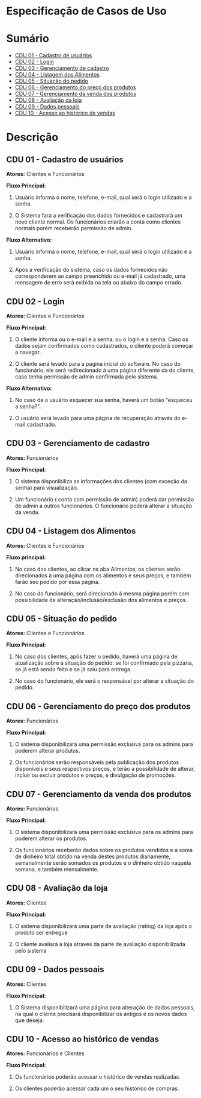 # Especificação de Casos de Uso

# Sumário
- [CDU 01 - Cadastro de usuários](#cdu-01---cadastro-de-usuários)
- [CDU 02 - Login](#cdu-02---login)
- [CDU 03 - Gerenciamento de cadastro](#cdu-03---gerenciamento-de-cadastro)
- [CDU 04 - Listagem dos Alimentos](#cdu-04---listagem-dos-alimentos)
- [CDU 05 - Situação do pedido](#cdu-05---situação-do-pedido)
- [CDU 06 - Gerenciamento do preço dos produtos](#cdu-06---gerenciamento-do-preço-dos-produtos)
- [CDU 07 - Gerenciamento da venda dos produtos](#cdu-07---gerenciamento-da-venda-dos-produtos)
- [CDU 08 - Avaliação da loja](#cdu-08---avaliação-da-loja)
- [CDU 09 - Dados pessoais](#cdu-09---dados-pessoais)
- [CDU 10 - Acesso ao histórico de vendas](#cdu-10---acesso-ao-histórico-de-vendas)

# Descrição
## CDU 01 - Cadastro de usuários
**Atores:** Clientes e Funcionários

**Fluxo Principal:**

1. Usuário informa o nome, telefone, e-mail, qual será o login utilizado e a senha.

2. O Sistema fará a verificação dos dados fornecidos  e  cadastrará um novo cliente normal. Os funcionários criarão a conta como clientes normais porém receberão permissão de admin. 

**Fluxo Alternativo:**

1. Usuário informa o nome, telefone, e-mail, qual será o login utilizado e a senha.

2. Após a verificação do sistema, caso os dados fornecidos não corresponderem ao campo preenchido ou  e-mail já cadastrado, uma mensagem de erro será exibida na tela ou abaixo do campo errado.

## CDU 02 - Login 

**Atores:** Clientes e Funcionários 

**Fluxo Principal:**

1. O cliente informa ou o e-mail e a senha, ou o login e a senha. Caso os dados sejam confirmados como cadastrados, o cliente poderá começar a navegar. 

2. O cliente será levado para a pagina inicial do software. No caso do funcionário, ele será redirecionado à uma página diferente da do cliente, caso tenha permissão de admin confirmada pelo sistema. 

**Fluxo Alternativo:**
1. No caso de o usuário esquecer sua senha, haverá um botão "esqueceu a senha?". 

2. O usuário será levado para uma página de recuperação através do e-mail cadastrado.

## CDU 03 - Gerenciamento de cadastro 

**Atores:** Funcionários
 
**Fluxo Principal:** 
1. O sistema disponibiliza as informações dos clientes (com exceção da senha) para visualização. 

2. Um funcionário ( conta com permissão de admin) poderá dar permissão de admin a outros funcionários. O funcionário poderá alterar a situação da venda.

## CDU 04 - Listagem dos Alimentos 

**Atores:** Clientes e Funcionários 

**Fluxo principal:** 

1. No caso dos clientes, ao clicar na aba Alimentos, os clientes serão direcionados à uma página com os alimentos e seus preços, e também farão seu pedido por essa página. 

2. No caso do funcionário, será direcionado à mesma página porém com possibilidade de alteração/inclusão/exclusão dos alimentos e preços.

## CDU 05 - Situação do pedido 

**Atores:** Clientes e Funcionários 

**Fluxo Principal:** 
1. No caso dos clientes, após fazer o pedido, haverá uma página de atualização sobre a situação do pedido: se foi confirmado pela pizzaria, se já está sendo feito e se já saiu para entrega. 

2. No caso do funcionário, ele será o responsável por alterar a situação do pedido.

## CDU 06 - Gerenciamento do preço dos produtos 

**Atores:** Funcionários 

**Fluxo Principal:**

1. O sistema disponibilizará uma permissão exclusiva para os admins para poderem alterar produtos. 

2. Os funcionários serão responsáveis pela publicação dos produtos disponíveis e seus respectivos preços, e terão a possibilidade de alterar, incluir ou excluir produtos e preços, e divulgação de promoções.

## CDU 07 - Gerenciamento da venda dos produtos 

**Atores:** Funcionários 

**Fluxo Principal:**

1. O sistema disponibilizará uma permissão exclusiva para os admins para poderem alterar os produtos. 


2. Os funcionários receberão dados sobre os produtos vendidos e a soma de dinheiro total obtido na venda destes produtos diariamente, semanalmente serão somados os produtos e o dinheiro obtido naquela semana, e também mensalmente.

## CDU 08 - Avaliação da loja

**Atores:** Clientes 

**Fluxo Principal:** 

1. O sistema disponibilizará uma parte de avaliação (rating) da loja após o produto ser entregue

2. O cliente avaliará a loja através da parte de avaliação disponibilizada pelo sistema

## CDU 09 - Dados pessoais

**Atores:** Clientes

**Fluxo Principal:** 

1. O Sistema disponibilizará uma página para alteração de dados pessoais, na qual o cliente precisará disponibilizar os antigos e os novos dados que deseja.

## CDU 10 - Acesso ao histórico de vendas

**Atores:** Funcionários e Clientes

**Fluxo Principal:** 

1. Os funcionários poderão acessar o histórico de vendas realizadas.

2. Os clientes poderão acessar cada um o seu histórico de compras.
